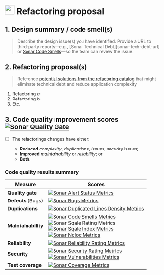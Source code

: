 # <img align="bottom" alt="code" height="30" width="30" src="https://cdnjs.cloudflare.com/ajax/libs/octicons/8.1.3/svg/code.svg"> Refactoring proposal

## 1. Design summary / code smell(s)

> Describe the design issue(s) you have identified. Provide a URL to third-party
> reports—e.g., [Sonar Technical Debt][sonar-tech-debt-url] or [Sonar Code
> Smells][sonar-code-smells-url]—so the team can review the issue.

## 2. Refactoring proposal(s)

> Reference [potential solutions from the refactoring
> catalog][refactoring-catalog-url] that might eliminate technical debt and
> reduce application complexity.

1. Refactoring _a_
2. Refactoring _b_
3. Etc.

## 3. Code quality improvement scores [![Sonar Quality Gate][sonar-alert-status-badge]][sonar-alert-status-url]

- [ ] The refactorings changes have either:

  - **Reduced** _complexity_, _duplications_, _issues_, _security_ issues;
  - **Improved** _maintainability_ or _reliability_; or
  - **Both**.

### Code quality results summary

| Measure             | Scores                                                                                                                                                                                                                                                                                                                |
| ------------------- | --------------------------------------------------------------------------------------------------------------------------------------------------------------------------------------------------------------------------------------------------------------------------------------------------------------------- |
| **Quality gate**    | [![Sonar Alert Status Metrics][sonar-alert-status-badge]][sonar-alert-status-url]                                                                                                                                                                                                                                     |
| **Defects** (Bugs)  | [![Sonar Bugs Metrics][sonar-bugs-badge]][sonar-bugs-url]                                                                                                                                                                                                                                                             |
| **Duplications**    | [![Sonar Duplicated Lines Density Metrics][sonar-duplicated-lines-density-badge]][sonar-duplicated-lines-density-url]                                                                                                                                                                                                 |
| **Maintainability** | [![Sonar Code Smells Metrics][sonar-code-smells-badge]][sonar-code-smells-url]<br>[![Sonar Sqale Rating Metrics][sonar-sqale-rating-badge]][sonar-sqale-rating-url]<br>[![Sonar Sqale Index Metrics][sonar-sqale-index-badge]][sonar-sqale-index-url]<br>[![Sonar Ncloc Metrics][sonar-ncloc-badge]][sonar-ncloc-url] |
| **Reliability**     | [![Sonar Reliability Rating Metrics][sonar-reliability-rating-badge]][sonar-reliability-rating-url]                                                                                                                                                                                                                   |
| **Security**        | [![Sonar Security Rating Metrics][sonar-security-rating-badge]][sonar-security-rating-url]<br>[![Sonar Vulnerabilities Metrics][sonar-vulnerabilities-badge]][sonar-vulnerabilities-url]                                                                                                                              |
| **Test coverage**   | [![Sonar Coverage Metrics][sonar-coverage-badge]][sonar-coverage-url]                                                                                                                                                                                                                                                 |

[refactoring-catalog-url]: https://refactoring.com/catalog/

<!-- SonarCloud badge refs -->

[sonar-alert-status-badge]:
  https://sonarcloud.io/api/project_badges/measure?project=parse-numeric-gitlab&metric=alert_status&template=FLAT
[sonar-alert-status-url]:
  https://sonarcloud.io/dashboard?id=parse-numeric-gitlab
[sonar-bugs-badge]:
  https://sonarcloud.io/api/project_badges/measure?project=parse-numeric-gitlab&metric=bugs&template=FLAT
[sonar-bugs-url]: https://sonarcloud.io/dashboard?id=parse-numeric-gitlab
[sonar-code-smells-badge]:
  https://sonarcloud.io/api/project_badges/measure?project=parse-numeric-gitlab&metric=code_smells&template=FLAT
[sonar-code-smells-url]: https://sonarcloud.io/dashboard?id=parse-numeric-gitlab
[sonar-coverage-badge]:
  https://sonarcloud.io/api/project_badges/measure?project=parse-numeric-gitlab&metric=coverage&template=FLAT
[sonar-coverage-url]: https://sonarcloud.io/dashboard?id=parse-numeric-gitlab
[sonar-duplicated-lines-density-badge]:
  https://sonarcloud.io/api/project_badges/measure?project=parse-numeric-gitlab&metric=duplicated_lines_density&template=FLAT
[sonar-duplicated-lines-density-url]:
  https://sonarcloud.io/dashboard?id=parse-numeric-gitlab
[sonar-ncloc-badge]:
  https://sonarcloud.io/api/project_badges/measure?project=parse-numeric-gitlab&metric=ncloc&template=FLAT
[sonar-ncloc-url]: https://sonarcloud.io/dashboard?id=parse-numeric-gitlab
[sonar-reliability-rating-badge]:
  https://sonarcloud.io/api/project_badges/measure?project=parse-numeric-gitlab&metric=reliability_rating&template=FLAT
[sonar-reliability-rating-url]:
  https://sonarcloud.io/dashboard?id=parse-numeric-gitlab
[sonar-security-rating-badge]:
  https://sonarcloud.io/api/project_badges/measure?project=parse-numeric-gitlab&metric=security_rating&template=FLAT
[sonar-security-rating-url]:
  https://sonarcloud.io/dashboard?id=parse-numeric-gitlab
[sonar-sqale-index-badge]:
  https://sonarcloud.io/api/project_badges/measure?project=parse-numeric-gitlab&metric=sqale_index&template=FLAT
[sonar-sqale-index-url]: https://sonarcloud.io/dashboard?id=parse-numeric-gitlab
[sonar-sqale-rating-badge]:
  https://sonarcloud.io/api/project_badges/measure?project=parse-numeric-gitlab&metric=sqale_rating&template=FLAT
[sonar-sqale-rating-url]:
  https://sonarcloud.io/dashboard?id=parse-numeric-gitlab
[sonar-vulnerabilities-badge]:
  https://sonarcloud.io/api/project_badges/measure?project=parse-numeric-gitlab&metric=vulnerabilities&template=FLAT
[sonar-vulnerabilities-url]:
  https://sonarcloud.io/dashboard?id=parse-numeric-gitlab

